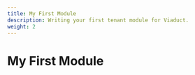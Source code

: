 ```yaml
---
title: My First Module
description: Writing your first tenant module for Viaduct.
weight: 2
---
```


# My First Module